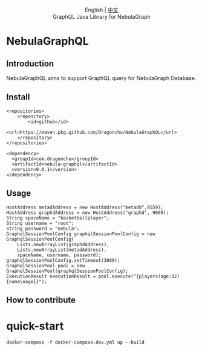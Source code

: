 <p align="center">
  <br> English | <a href="README-CN.md">中文</a>
  <br>GraphQL Java Library for NebulaGraph<br>
</p>

# NebulaGraphQL

## Introduction

NebulaGraphQL aims to support GraphQL query for NebulaGraph Database.

## Install

```
<repositories>
    <repository>
        <id>github</id>
        <url>https://maven.pkg.github.com/Dragonchu/NebulaGraphQL</url>
    </repository>
</repositories>
```

```
<dependency>
  <groupId>com.dragonchu</groupId>
  <artifactId>nebula-graphql</artifactId>
  <version>0.0.1</version>
</dependency>
```

## Usage

```
HostAddress metadAddress = new HostAddress("metad0",9559);
HostAddress graphdAddress = new HostAddress("graphd", 9669);
String spaceName = "basketballplayer";
String username = "root";
String password = "nebula";
GraphqlSessionPoolConfig graphqlSessionPoolConfig = new GraphqlSessionPoolConfig(
    Lists.newArrayList(graphdAddress), 
    Lists.newArrayList(metadAddress), 
    spaceName, username, password);
graphqlSessionPoolConfig.setTimeout(3000);
GraphqlSessionPool pool = new GraphqlSessionPool(graphqlSessionPoolConfig);
ExecutionResult executionResult = pool.execute("{players(age:32){name\nage}}");
```

## How to contribute

# quick-start

```
docker-compose -f docker-compose.dev.yml up --build
```
